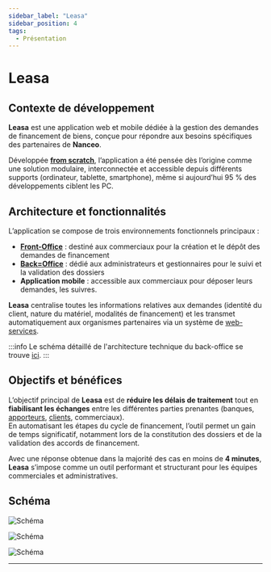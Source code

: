 ```yaml
---
sidebar_label: "Leasa"
sidebar_position: 4
tags:
  - Présentation
---
```


# Leasa

## Contexte de développement

**Leasa** est une application web et mobile dédiée à la gestion des demandes de financement de biens, conçue pour répondre aux besoins spécifiques des partenaires de **Nanceo**.

Développée **[from scratch](../glossaire/Vocab.md#développement-from-scratch)**, l’application a été pensée dès l’origine comme une solution modulaire, interconnectée et accessible depuis différents supports (ordinateur, tablette, smartphone), même si aujourd’hui 95 % des développements ciblent les PC.

## Architecture et fonctionnalités

L’application se compose de trois environnements fonctionnels principaux :

- **[Front-Office](../glossaire/Vocab.md#front-office)** : destiné aux commerciaux pour la création et le dépôt des demandes de financement  
- **[Back=Office](../glossaire/Vocab.md#back-office)** : dédié aux administrateurs et gestionnaires pour le suivi et la validation des dossiers  
- **Application mobile** : accessible aux commerciaux pour déposer leurs demandes, les suivres.

**Leasa** centralise toutes les informations relatives aux demandes (identité du client, nature du matériel, modalités de financement) et les transmet automatiquement aux organismes partenaires via un système de [web-services](../glossaire/Vocab.md#web-service).

:::info
Le schéma détaillé de l'architecture technique du back-office se trouve [ici](./../Annexes/Architecture).
:::

## Objectifs et bénéfices

L’objectif principal de **Leasa** est de **réduire les délais de traitement** tout en **fiabilisant les échanges** entre les différentes parties prenantes (banques, [apporteurs](../glossaire/Vocab_metier.md#apporteur), [clients](../glossaire/Vocab_metier.md#client), commerciaux).  
En automatisant les étapes du cycle de financement, l’outil permet un gain de temps significatif, notamment lors de la constitution des dossiers et de la validation des accords de financement.

Avec une réponse obtenue dans la majorité des cas en moins de **4 minutes**, **Leasa** s’impose comme un outil performant et structurant pour les équipes commerciales et administratives.

## Schéma

![Schéma](/img/presentation/pres_nanceo1.png)

![Schéma](/img/presentation/pres_nanceo2.png)

![Schéma](/img/presentation/pres_nanceo3.png)

---
